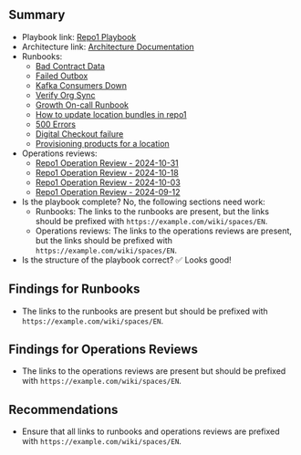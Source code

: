 ## Summary

- Playbook link: [Repo1 Playbook](https://example.com/wiki/spaces/EN/pages/3250290705)
- Architecture link: [Architecture Documentation](https://example.com/engineering/repo1/architecture.html)
- Runbooks:
  - [Bad Contract Data](https://example.com/wiki/spaces/EN/pages/2810249262/Bad+Contract+Data)
  - [Failed Outbox](https://example.com/wiki/spaces/EN/pages/2809561155/Failed+Outbox)
  - [Kafka Consumers Down](https://example.com/wiki/spaces/EN/pages/2810085420/Kafka+Consumers+Down)
  - [Verify Org Sync](https://example.com/wiki/spaces/EN/pages/2809528403/Verify+Org+Sync)
  - [Growth On-call Runbook](https://example.com/wiki/spaces/EN/pages/2520547411/Growth+On-call+Runbook)
  - [How to update location bundles in repo1](https://example.com/wiki/spaces/EN/pages/3058171964/How+to+update+location+bundles+in+repo1)
  - [500 Errors](https://example.com/wiki/spaces/EN/pages/3054862348/500+Errors)
  - [Digital Checkout failure](https://example.com/wiki/spaces/EN/pages/3255402531/Digital+Checkout+failure)
  - [Provisioning products for a location](https://example.com/wiki/spaces/EN/pages/3278995458/Provisioning+products+for+a+location)
- Operations reviews:
  - [Repo1 Operation Review - 2024-10-31](https://example.com/wiki/spaces/EN/pages/3592192035/Repo1+Operation+Review+-+2024-10-31)
  - [Repo1 Operation Review - 2024-10-18](https://example.com/wiki/spaces/EN/pages/3558342670/Repo1+Operation+Review+-+2024-10-18)
  - [Repo1 Operation Review - 2024-10-03](https://example.com/wiki/spaces/EN/pages/3536584705/Repo1+Operation+Review+-+2024-10-03)
  - [Repo1 Operation Review - 2024-09-12](https://example.com/wiki/spaces/EN/pages/3489267713/Repo1+Operation+Review+-+2024-09-12)
- Is the playbook complete? No, the following sections need work:
  - Runbooks: The links to the runbooks are present, but the links should be prefixed with `https://example.com/wiki/spaces/EN`.
  - Operations reviews: The links to the operations reviews are present, but the links should be prefixed with `https://example.com/wiki/spaces/EN`.
- Is the structure of the playbook correct? ✅ Looks good!

## Findings for Runbooks
- The links to the runbooks are present but should be prefixed with `https://example.com/wiki/spaces/EN`.

## Findings for Operations Reviews
- The links to the operations reviews are present but should be prefixed with `https://example.com/wiki/spaces/EN`.

## Recommendations
- Ensure that all links to runbooks and operations reviews are prefixed with `https://example.com/wiki/spaces/EN`.